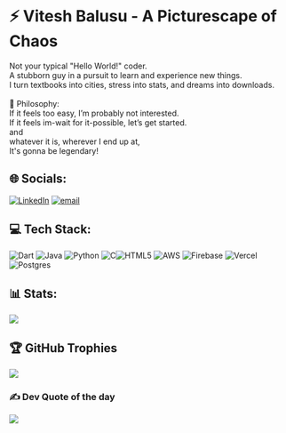 # ⚡ Vitesh Balusu - A Picturescape of Chaos
 Not your typical "Hello World!" coder.<br>A stubborn guy in a pursuit to learn and experience new things.<br>I turn textbooks into cities, stress into stats, and dreams into downloads.<br><br>🔮 Philosophy:<br>If it feels too easy, I’m probably not interested.<br>If it feels im-wait for it-possible, let’s get started.<br>and<br>whatever it is, wherever I end up at,<br>It's gonna be legendary!


## 🌐 Socials:
[![LinkedIn](https://img.shields.io/badge/LinkedIn-%230077B5.svg?logo=linkedin&logoColor=white)](https://linkedin.com/in/https://www.linkedin.com/in/vitesh-balusu-03930b286/) [![email](https://img.shields.io/badge/Email-D14836?logo=gmail&logoColor=white)](mailto:balusuvitesh@gmail.com) 

## 💻 Tech Stack:
![Dart](https://img.shields.io/badge/dart-%230175C2.svg?style=for-the-badge&logo=dart&logoColor=white) ![Java](https://img.shields.io/badge/java-%23ED8B00.svg?style=for-the-badge&logo=openjdk&logoColor=white) ![Python](https://img.shields.io/badge/python-3670A0?style=for-the-badge&logo=python&logoColor=ffdd54) ![C](https://img.shields.io/badge/c-%2300599C.svg?style=for-the-badge&logo=c&logoColor=white)![HTML5](https://img.shields.io/badge/html5-%23E34F26.svg?style=for-the-badge&logo=html5&logoColor=white) ![AWS](https://img.shields.io/badge/AWS-%23FF9900.svg?style=for-the-badge&logo=amazon-aws&logoColor=white) ![Firebase](https://img.shields.io/badge/firebase-%23039BE5.svg?style=for-the-badge&logo=firebase) ![Vercel](https://img.shields.io/badge/vercel-%23000000.svg?style=for-the-badge&logo=vercel&logoColor=white) ![Postgres](https://img.shields.io/badge/postgres-%23316192.svg?style=for-the-badge&logo=postgresql&logoColor=white)
## 📊 Stats:
![](https://nirzak-streak-stats.vercel.app/?user=vxtxsh&theme=slateorange&hide_border=true)<br/>

## 🏆 GitHub Trophies
![](https://github-profile-trophy.vercel.app/?username=vxtxsh&theme=highcontrast&no-frame=true&no-bg=true&margin-w=4)

### ✍️ Dev Quote of the day
![](https://quotes-github-readme.vercel.app/api?type=horizontal&theme=dark)
